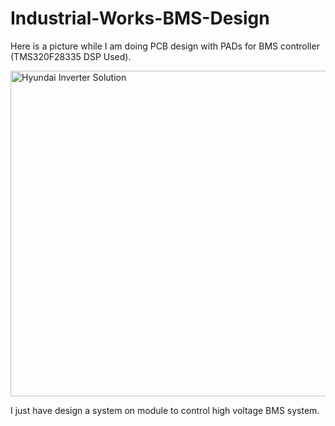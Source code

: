 # Industrial-Works-BMS-Design

Here is a picture while I am doing PCB design with PADs for BMS controller (TMS320F28335 DSP Used).

<img width="521" alt="Hyundai Inverter Solution" src="https://github.com/user-attachments/assets/c6507194-af8f-47d8-b54d-994867dd4c6b">

I just have design a system on module to control high voltage BMS system.
